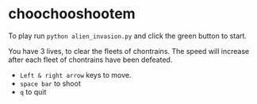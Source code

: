 # choochooshootem

To play run `python alien_invasion.py` and click the green button to start.

You have 3 lives, to clear the fleets of chontrains. The speed will increase after each fleet of chontrains have been defeated. 

- `Left & right arrow` keys to move.
- `space bar` to shoot
- `q` to quit